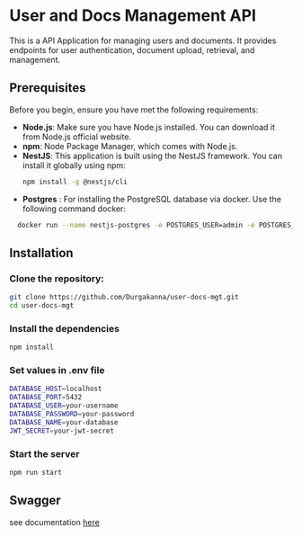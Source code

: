 # User and Docs Management API

This is a API Application for managing users and documents. It provides endpoints for user authentication, document upload, retrieval, and management.

## Prerequisites

Before you begin, ensure you have met the following requirements:

- **Node.js**: Make sure you have Node.js installed. You can download it from Node.js official website.
- **npm**: Node Package Manager, which comes with Node.js.
- **NestJS**: This application is built using the NestJS framework. You can install it globally using npm:
  ```bash
  npm install -g @nestjs/cli
  ```
- **Postgres** : For installing the PostgreSQL database via docker. Use the following command
docker: 
```bash
  docker run --name nestjs-postgres -e POSTGRES_USER=admin -e POSTGRES_PASSWORD=admin123 -e POSTGRES_DB=user-docs-mgt -p 5432:5432 -d postgres
```

## Installation

### Clone the repository:

```bash
git clone https://github.com/Durgakanna/user-docs-mgt.git
cd user-docs-mgt
```
### Install the dependencies
```bash
npm install
```

### Set values in .env file
```bash
DATABASE_HOST=localhost
DATABASE_PORT=5432
DATABASE_USER=your-username
DATABASE_PASSWORD=your-password
DATABASE_NAME=your-database
JWT_SECRET=your-jwt-secret
```

### Start the server
```bash
npm run start
```

## Swagger
see documentation [here](http://localhost:8000/api)

